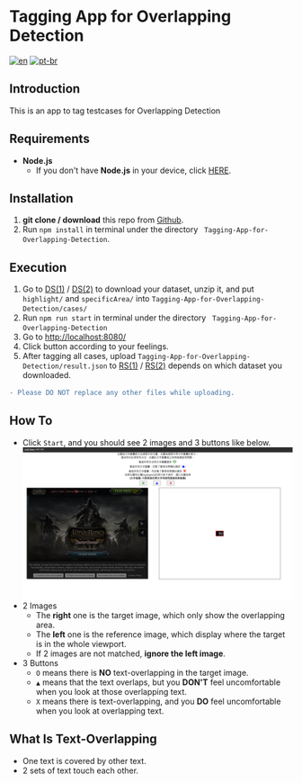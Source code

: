 # Tagging App for Overlapping Detection
[![en](https://img.shields.io/badge/lang-en-red.svg)](https://github.com/IchBinTiMo/Tagging-App-for-Overlapping-Detection/blob/main/README.md)
[![pt-br](https://img.shields.io/badge/lang-zh--tw-blue.svg)](https://github.com/IchBinTiMo/Tagging-App-for-Overlapping-Detection/blob/main/README.zh-tw.md)

## Introduction
This is an app to tag testcases for Overlapping Detection

## Requirements
- **Node.js**
    - If you don't have **Node.js** in your device, click [HERE](https://nodejs.org/en/download/).

## Installation

1. **git clone / download** this repo from [Github](https://github.com/IchBinTiMo/Tagging-App-for-Overlapping-Detection).
2. Run `npm install` in terminal under the directory `
Tagging-App-for-Overlapping-Detection`.

## Execution
1. Go to [DS(1)](https://drive.google.com/file/d/1FtxAzK8ioxpodsNJ3xrZRGgmTDU8Lt17/view?usp=share_link) / [DS(2)](https://drive.google.com/file/d/1aCQqhVTvAB0zB4r3mxz7QmI6xGoxBeS7/view?usp=share_link) to download your dataset, unzip it, and put `highlight/` and `specificArea/` into `Tagging-App-for-Overlapping-Detection/cases/`
2. Run `npm run start` in terminal under the directory `
Tagging-App-for-Overlapping-Detection` 
2. Go to [http://localhost:8080/](http://localhost:8080/)
3. Click button according to your feelings.
4. After tagging all cases, upload `Tagging-App-for-Overlapping-Detection/result.json` to [RS(1)](https://drive.google.com/drive/folders/16s_tiyYYnyGiu0BU-mG-JqUDtbpxeUP7?usp=share_link) / [RS(2)](https://drive.google.com/drive/folders/1So1hxqI13wWlB6Wl2PmYedsk8nZ6cVD8?usp=share_link) depends on which dataset you downloaded.
```diff
- Please DO NOT replace any other files while uploading.
```

## How To
- Click `Start`, and you should see 2 images and 3 buttons like below.
    ![Demo](demo.png)
- 2 Images
    - The **right** one is the target image, which only show the overlapping area.
    - The **left** one is the reference image, which display where the target is in the whole viewport.
    - If 2 images are not matched, **ignore the left image**.
- 3 Buttons
    - `O` means there is **NO** text-overlapping in the target image.
    - `▲` means that the text overlaps, but you **DON'T** feel uncomfortable when you look at those overlapping text.
    - `X` means there is text-overlapping, and you **DO** feel uncomfortable when you look at overlapping text.

## What Is Text-Overlapping
- One text is covered by other text.
- 2 sets of text touch each other.
